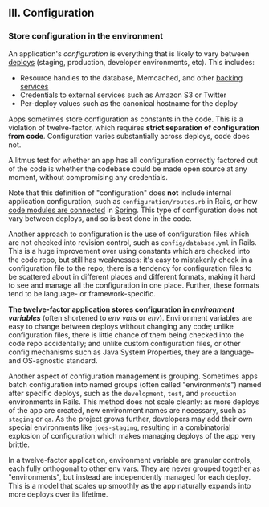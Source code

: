 ## III. Configuration
### Store configuration in the environment

An application's *configuration* is everything that is likely to vary between [deploys](./codebase) (staging, production, developer environments, etc).  This includes:

* Resource handles to the database, Memcached, and other [backing services](./backing-services)
* Credentials to external services such as Amazon S3 or Twitter
* Per-deploy values such as the canonical hostname for the deploy

Apps sometimes store configuration as constants in the code.  This is a violation of twelve-factor, which requires **strict separation of configuration from code**.  Configuration varies substantially across deploys, code does not.

A litmus test for whether an app has all configuration correctly factored out of the code is whether the codebase could be made open source at any moment, without compromising any credentials.

Note that this definition of "configuration" does **not** include internal application configuration, such as `configuration/routes.rb` in Rails, or how [code modules are connected](http://docs.spring.io/spring/docs/current/spring-framework-reference/html/beans.html) in [Spring](http://spring.io/).  This type of configuration does not vary between deploys, and so is best done in the code.

Another approach to configuration is the use of configuration files which are not checked into revision control, such as `config/database.yml` in Rails.  This is a huge improvement over using constants which are checked into the code repo, but still has weaknesses: it's easy to mistakenly check in a configuration file to the repo; there is a tendency for configuration files to be scattered about in different places and different formats, making it hard to see and manage all the configuration in one place.  Further, these formats tend to be language- or framework-specific.

**The twelve-factor application stores configuration in *environment variables*** (often shortened to *env vars* or *env*).  Environment variables are easy to change between deploys without changing any code; unlike configuration files, there is little chance of them being checked into the code repo accidentally; and unlike custom configuration files, or other config mechanisms such as Java System Properties, they are a language- and OS-agnostic standard.

Another aspect of configuration management is grouping.  Sometimes apps batch configuration into named groups (often called "environments") named after specific deploys, such as the `development`, `test`, and `production` environments in Rails.  This method does not scale cleanly: as more deploys of the app are created, new environment names are necessary, such as `staging` or `qa`.  As the project grows further, developers may add their own special environments like `joes-staging`, resulting in a combinatorial explosion of configuration which makes managing deploys of the app very brittle.

In a twelve-factor application, environment variable are granular controls, each fully orthogonal to other env vars.  They are never grouped together as "environments", but instead are independently managed for each deploy.  This is a model that scales up smoothly as the app naturally expands into more deploys over its lifetime.
